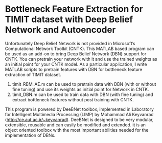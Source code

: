 # Bottleneck Feature Extraction for TIMIT dataset with Deep Belief Network and Autoencoder

Unfortunately Deep Belief Network is not provided in Microsoft’s Computational Network Toolkit (CNTK). This MATLAB based program can be used as an add-on to bring Deep Belief Network (DBN) support for CNTK. You can pretrain your network with it and use the trained weights as an initial point for your CNTK model. 
As a particular application, I write MATLAB scripts to pretrain features with DBN for bottleneck feature extraction of TIMIT dataset. 
1.	timit_RBM_AE.m can be used to pretrain data with DBN (with or without fine tuning) and use its weights as initial point for Network in CNTK. 
2.	timit_DBN.m can be used to train data with DBN (with fine tuning) and extract bottleneck features without post training with CNTK.


This program is powered by DeeBNet toolbox, implemented in Laboratory for Intelligent Multimedia Processing (LIMP) by Mohammad Ali Keyvanrad (http://ce.aut.ac.ir/~keyvanrad). DeeBNet is designed to be very modular, extensible, reusable and can easily be modified and extended. it is an object oriented toolbox with the most important abilities needed for the implementation of DBNs.

